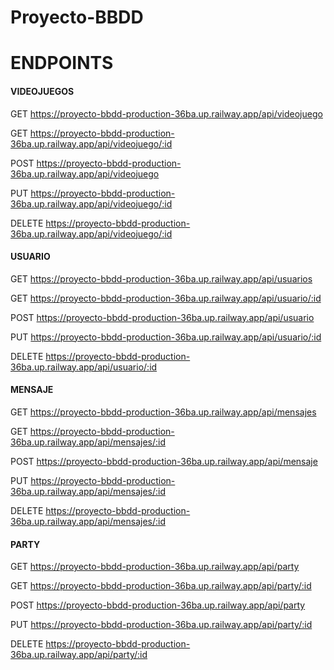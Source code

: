 # Proyecto-BBDD

# ENDPOINTS

#### VIDEOJUEGOS #####

GET https://proyecto-bbdd-production-36ba.up.railway.app/api/videojuego

GET https://proyecto-bbdd-production-36ba.up.railway.app/api/videojuego/:id

POST https://proyecto-bbdd-production-36ba.up.railway.app/api/videojuego

PUT https://proyecto-bbdd-production-36ba.up.railway.app/api/videojuego/:id

DELETE https://proyecto-bbdd-production-36ba.up.railway.app/api/videojuego/:id


#### USUARIO ####

GET https://proyecto-bbdd-production-36ba.up.railway.app/api/usuarios

GET https://proyecto-bbdd-production-36ba.up.railway.app/api/usuario/:id

POST https://proyecto-bbdd-production-36ba.up.railway.app/api/usuario

PUT https://proyecto-bbdd-production-36ba.up.railway.app/api/usuario/:id

DELETE https://proyecto-bbdd-production-36ba.up.railway.app/api/usuario/:id


#### MENSAJE ####

GET https://proyecto-bbdd-production-36ba.up.railway.app/api/mensajes

GET https://proyecto-bbdd-production-36ba.up.railway.app/api/mensajes/:id

POST https://proyecto-bbdd-production-36ba.up.railway.app/api/mensaje

PUT https://proyecto-bbdd-production-36ba.up.railway.app/api/mensajes/:id

DELETE https://proyecto-bbdd-production-36ba.up.railway.app/api/mensajes/:id


#### PARTY ####

GET https://proyecto-bbdd-production-36ba.up.railway.app/api/party

GET https://proyecto-bbdd-production-36ba.up.railway.app/api/party/:id

POST https://proyecto-bbdd-production-36ba.up.railway.app/api/party

PUT https://proyecto-bbdd-production-36ba.up.railway.app/api/party/:id

DELETE https://proyecto-bbdd-production-36ba.up.railway.app/api/party/:id

